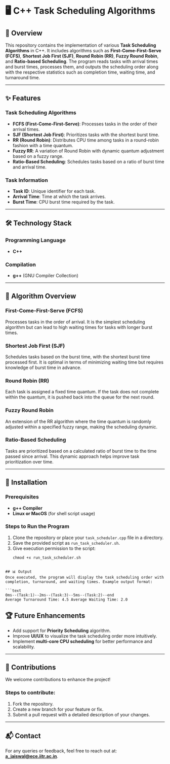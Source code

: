 
# 🖥️ C++ Task Scheduling Algorithms

## 🌟 Overview  
This repository contains the implementation of various **Task Scheduling Algorithms** in C++. It includes algorithms such as **First-Come-First-Serve (FCFS)**, **Shortest Job First (SJF)**, **Round Robin (RR)**, **Fuzzy Round Robin**, and **Ratio-based Scheduling**. The program reads tasks with arrival times and burst times, processes them, and outputs the scheduling order along with the respective statistics such as completion time, waiting time, and turnaround time.

---

## ✨ Features

### Task Scheduling Algorithms  
- **FCFS (First-Come-First-Serve)**: Processes tasks in the order of their arrival times.
- **SJF (Shortest Job First)**: Prioritizes tasks with the shortest burst time.
- **RR (Round Robin)**: Distributes CPU time among tasks in a round-robin fashion with a time quantum.
- **Fuzzy RR**: A variation of Round Robin with dynamic quantum adjustment based on a fuzzy range.
- **Ratio-Based Scheduling**: Schedules tasks based on a ratio of burst time and arrival time.

### Task Information  
- **Task ID**: Unique identifier for each task.
- **Arrival Time**: Time at which the task arrives.
- **Burst Time**: CPU burst time required by the task.

---

## 🛠️ Technology Stack  

### Programming Language  
- **C++**  

### Compilation  
- **g++** (GNU Compiler Collection)  

---

## 🧩 Algorithm Overview  

### First-Come-First-Serve (FCFS)  
Processes tasks in the order of arrival. It is the simplest scheduling algorithm but can lead to high waiting times for tasks with longer burst times.

### Shortest Job First (SJF)  
Schedules tasks based on the burst time, with the shortest burst time processed first. It is optimal in terms of minimizing waiting time but requires knowledge of burst time in advance.

### Round Robin (RR)  
Each task is assigned a fixed time quantum. If the task does not complete within the quantum, it is pushed back into the queue for the next round.

### Fuzzy Round Robin  
An extension of the RR algorithm where the time quantum is randomly adjusted within a specified fuzzy range, making the scheduling dynamic.

### Ratio-Based Scheduling  
Tasks are prioritized based on a calculated ratio of burst time to the time passed since arrival. This dynamic approach helps improve task prioritization over time.

---

## 🚀 Installation  

### Prerequisites  
- **g++ Compiler**  
- **Linux or MacOS** (for shell script usage)

### Steps to Run the Program

1. Clone the repository or place your `task_scheduler.cpp` file in a directory.
2. Save the provided script as `run_task_scheduler.sh`.
3. Give execution permission to the script:
   ```
   chmod +x run_task_scheduler.sh
  ```

## 📊 Output  
Once executed, the program will display the task scheduling order with completion, turnaround, and waiting times. Example output format:

```text
0ms--(Task:1)--2ms--(Task:3)--5ms--(Task:2)--end
Average Turnaround Time: 4.5 Average Waiting Time: 2.0
```

## 🏆 Future Enhancements
- Add support for **Priority Scheduling** algorithm.
- Improve **UI/UX** to visualize the task scheduling order more intuitively.
- Implement **multi-core CPU scheduling** for better performance and scalability.

---

## 🤝 Contributions
We welcome contributions to enhance the project!

### Steps to contribute:
1. Fork the repository.
2. Create a new branch for your feature or fix.
3. Submit a pull request with a detailed description of your changes.

---

## 📬 Contact
For any queries or feedback, feel free to reach out at:  
**[a_jaiswal@ece.iitr.ac.in](mailto:a_jaiswal@ece.iitr.ac.in)**.

